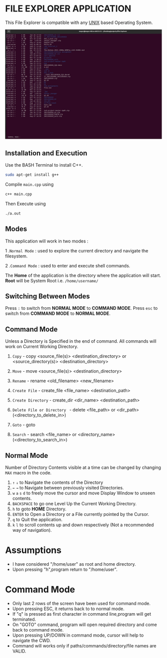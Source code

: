 

# FILE EXPLORER APPLICATION


This File Explorer is compatible with any [UNIX](https://unix.org) based Operating System.

![alt text](https://github.com/Mayhem-29/Terminal_Based_File-Explorer/blob/main/explorer.jpg)

## Installation and Execution

Use the BASH Terminal to install C++.

```bash
sudo apt-get install g++
```
Compile `main.cpp` using 
```bash
c++ main.cpp
```
Then Execute using
```bash
./a.out
```

## Modes
This application will work in two modes :

 1 .`Normal Mode` : used to explore the current directory and navigate the filesystem.

2 .`Command Mode` : used to enter and execute shell commands.

The **Home** of the application is the directory where the application will start.
**Root** will be System Root i.e. `/home/username/`

## Switching Between Modes
Press `:` to switch from **NORMAL MODE** to **COMMAND MODE**.
Press `esc` to switch from **COMMAND MODE** to **NORMAL MODE**.

## Command Mode
Unless a Directory is Specified in the end of command. All commands will work on Current Working Directory.

1. `Copy` - copy <source_file(s)> <destination_directory> or <source_directory(s)> <destination_directory> 

2. `Move` - move <source_file(s)> <destination_directory>

3. `Rename` - rename <old_filename> <new_filename>

4. `Create File` - create_file <file_name> <destination_path>

5. `Create Directory` - create_dir <dir_name> <destination_path>

6. `Delete File or Directory ` - delete <file_path> or <dir_path> (<directory_to_delete_in>)

7. `Goto` - goto <location>

8. `Search` - search <file_name> or <directory_name>  (<directory_to_search_in>)

## Normal Mode
Number of Directory Contents visible at a time can be changed by changing `MAX` macro in the code.
1. `↑` `↓`  to Navigate  the contents of the Directory 
2. `←` `→`  to Navigate between previously visited Directories.
3. `w` `a` `s` `d` to freely move the cursor and move Display Window to unseen contents.
4. `BACKSPACE` to go one Level Up the Current Working Directory.
5. `h` to goto **HOME** Directory.
6. `ENTER` to Open a Directory or a File currently pointed by the Cursor.
7. `q` to Quit the application.
8. `k` `l` to scroll contents up and down respectively (Not a recommended way of navigation).



# Assumptions

- I have considered "/home/user" as root and home directory.
- Upon pressing "h",program return to "/home/user".



# Command Mode

- Only last 2 rows of the screen have been used for command mode.
- Upon pressing ESC, it returns back to to normal mode.
- If "q" is pressed as first character in command line,program will get terminated.
- On "GOTO" command, program will open required directory and come back to command mode.
- Upon pressing UP/DOWN in command mode, cursor will help to navigate the CWD.
- Command will works only if paths/commands/directory/file names are VALID.









